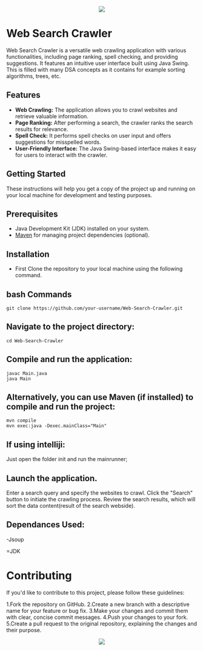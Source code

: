 <p align="center">
  <img src="https://capsule-render.vercel.app/api?type=waving&color=gradient&text=WebCrawller!&height=100&section=header"/>
</p>


# Web Search Crawler

Web Search Crawler is a versatile web crawling application with various functionalities, including page ranking, spell checking, and providing suggestions. It features an intuitive user interface built using Java Swing. This is filled with many DSA concepts as it contains for example sorting algorithms, trees, etc.

## Features

- **Web Crawling:** The application allows you to crawl websites and retrieve valuable information.
- **Page Ranking:** After performing a search, the crawler ranks the search results for relevance.
- **Spell Check:** It performs spell checks on user input and offers suggestions for misspelled words.
- **User-Friendly Interface:** The Java Swing-based interface makes it easy for users to interact with the crawler.

## Getting Started

These instructions will help you get a copy of the project up and running on your local machine for development and testing purposes.

## Prerequisites

- Java Development Kit (JDK) installed on your system.
- [Maven](https://maven.apache.org/download.cgi) for managing project dependencies (optional).

## Installation

- First Clone the repository to your local machine using the following command.
  
## bash Commands
```
git clone https://github.com/your-username/Web-Search-Crawler.git
```

## Navigate to the project directory:
```
cd Web-Search-Crawler
```

## Compile and run the application:
```
javac Main.java
java Main
```

## Alternatively, you can use Maven (if installed) to compile and run the project:
```
mvn compile
mvn exec:java -Dexec.mainClass="Main"
```

## If using intelliji:

Just open the folder init and run the mainrunner;

## Launch the application.

Enter a search query and specify the websites to crawl.
Click the "Search" button to initiate the crawling process.
Review the search results, which will sort the data content(result of the search webside).

## Dependances Used:

-Jsoup

=JDK

# Contributing

If you'd like to contribute to this project, please follow these guidelines:

1.Fork the repository on GitHub.
2.Create a new branch with a descriptive name for your feature or bug fix.
3.Make your changes and commit them with clear, concise commit messages.
4.Push your changes to your fork.
5.Create a pull request to the original repository, explaining the changes and their purpose.

<p align="center">
  <img src="https://capsule-render.vercel.app/api?type=waving&color=gradient&height=100&section=footer"/>
</p>

